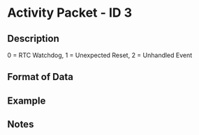 # Activity Packet - ID 3 #

## Description ##
0 = RTC Watchdog, 1 = Unexpected Reset, 2 = Unhandled Event

## Format of Data ##

## Example ##

## Notes ##